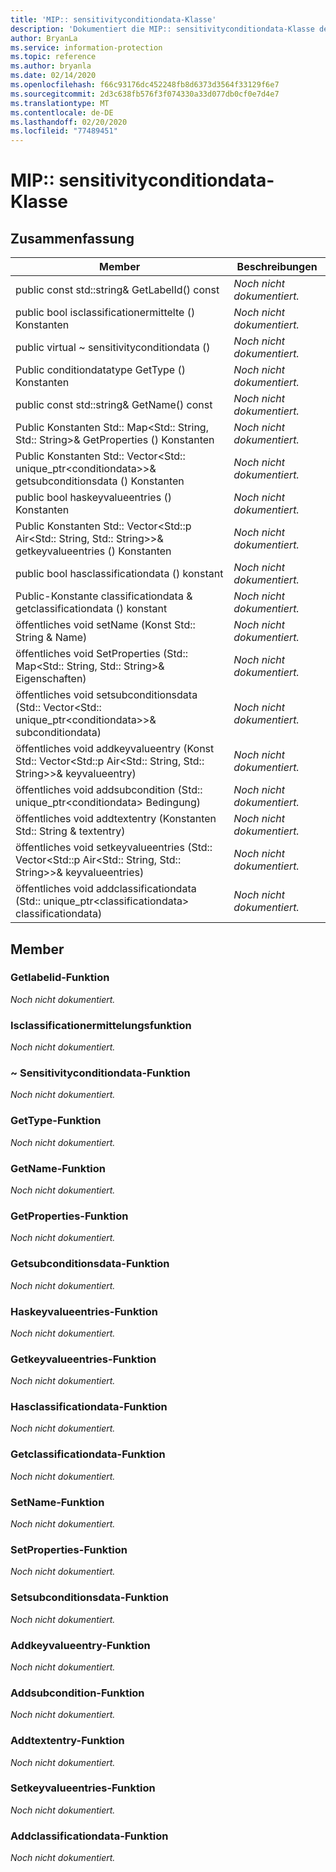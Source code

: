 ```yaml
---
title: 'MIP:: sensitivityconditiondata-Klasse'
description: 'Dokumentiert die MIP:: sensitivityconditiondata-Klasse des MIP-SDKs (Microsoft Information Protection).'
author: BryanLa
ms.service: information-protection
ms.topic: reference
ms.author: bryanla
ms.date: 02/14/2020
ms.openlocfilehash: f66c93176dc452248fb8d6373d3564f33129f6e7
ms.sourcegitcommit: 2d3c638fb576f3f074330a33d077db0cf0e7d4e7
ms.translationtype: MT
ms.contentlocale: de-DE
ms.lasthandoff: 02/20/2020
ms.locfileid: "77489451"
---
```

# <a name="class-mipsensitivityconditiondata"></a>MIP:: sensitivityconditiondata-Klasse 
  
## <a name="summary"></a>Zusammenfassung
 Member                        | Beschreibungen                                
--------------------------------|---------------------------------------------
public const std::string& GetLabelId() const  | _Noch nicht dokumentiert._
public bool isclassificationermittelte () Konstanten  | _Noch nicht dokumentiert._
public virtual ~ sensitivityconditiondata ()  | _Noch nicht dokumentiert._
Public conditiondatatype GetType () Konstanten  | _Noch nicht dokumentiert._
public const std::string& GetName() const  | _Noch nicht dokumentiert._
Public Konstanten Std:: Map\<Std:: String, Std:: String\>& GetProperties () Konstanten  | _Noch nicht dokumentiert._
Public Konstanten Std:: Vector\<Std:: unique_ptr\<conditiondata\>\>& getsubconditionsdata () Konstanten  | _Noch nicht dokumentiert._
public bool haskeyvalueentries () Konstanten  | _Noch nicht dokumentiert._
Public Konstanten Std:: Vector\<Std::p Air\<Std:: String, Std:: String\>\>& getkeyvalueentries () Konstanten  | _Noch nicht dokumentiert._
public bool hasclassificationdata () konstant  | _Noch nicht dokumentiert._
Public-Konstante classificationdata & getclassificationdata () konstant  | _Noch nicht dokumentiert._
öffentliches void setName (Konst Std:: String & Name)  | _Noch nicht dokumentiert._
öffentliches void SetProperties (Std:: Map\<Std:: String, Std:: String\>& Eigenschaften)  | _Noch nicht dokumentiert._
öffentliches void setsubconditionsdata (Std:: Vector\<Std:: unique_ptr\<conditiondata\>\>& subconditiondata)  | _Noch nicht dokumentiert._
öffentliches void addkeyvalueentry (Konst Std:: Vector\<Std::p Air\<Std:: String, Std:: String\>\>& keyvalueentry)  | _Noch nicht dokumentiert._
öffentliches void addsubcondition (Std:: unique_ptr\<conditiondata\> Bedingung)  | _Noch nicht dokumentiert._
öffentliches void addtextentry (Konstanten Std:: String & textentry)  | _Noch nicht dokumentiert._
öffentliches void setkeyvalueentries (Std:: Vector\<Std::p Air\<Std:: String, Std:: String\>\>& keyvalueentries)  | _Noch nicht dokumentiert._
öffentliches void addclassificationdata (Std:: unique_ptr\<classificationdata\> classificationdata)  | _Noch nicht dokumentiert._
  
## <a name="members"></a>Member
  
### <a name="getlabelid-function"></a>Getlabelid-Funktion
_Noch nicht dokumentiert._

  
### <a name="isclassificationdiscovered-function"></a>Isclassificationermittelungsfunktion
_Noch nicht dokumentiert._

  
### <a name="sensitivityconditiondata-function"></a>~ Sensitivityconditiondata-Funktion
_Noch nicht dokumentiert._

  
### <a name="gettype-function"></a>GetType-Funktion
_Noch nicht dokumentiert._

  
### <a name="getname-function"></a>GetName-Funktion
_Noch nicht dokumentiert._

  
### <a name="getproperties-function"></a>GetProperties-Funktion
_Noch nicht dokumentiert._

  
### <a name="getsubconditionsdata-function"></a>Getsubconditionsdata-Funktion
_Noch nicht dokumentiert._

  
### <a name="haskeyvalueentries-function"></a>Haskeyvalueentries-Funktion
_Noch nicht dokumentiert._

  
### <a name="getkeyvalueentries-function"></a>Getkeyvalueentries-Funktion
_Noch nicht dokumentiert._

  
### <a name="hasclassificationdata-function"></a>Hasclassificationdata-Funktion
_Noch nicht dokumentiert._

  
### <a name="getclassificationdata-function"></a>Getclassificationdata-Funktion
_Noch nicht dokumentiert._

  
### <a name="setname-function"></a>SetName-Funktion
_Noch nicht dokumentiert._

  
### <a name="setproperties-function"></a>SetProperties-Funktion
_Noch nicht dokumentiert._

  
### <a name="setsubconditionsdata-function"></a>Setsubconditionsdata-Funktion
_Noch nicht dokumentiert._

  
### <a name="addkeyvalueentry-function"></a>Addkeyvalueentry-Funktion
_Noch nicht dokumentiert._

  
### <a name="addsubcondition-function"></a>Addsubcondition-Funktion
_Noch nicht dokumentiert._

  
### <a name="addtextentry-function"></a>Addtextentry-Funktion
_Noch nicht dokumentiert._

  
### <a name="setkeyvalueentries-function"></a>Setkeyvalueentries-Funktion
_Noch nicht dokumentiert._

  
### <a name="addclassificationdata-function"></a>Addclassificationdata-Funktion
_Noch nicht dokumentiert._
